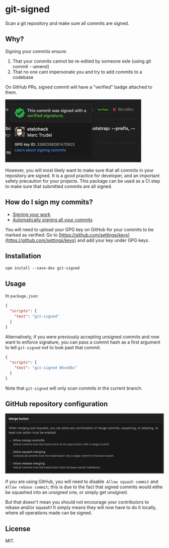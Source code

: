 git-signed
==========

Scan a git repository and make sure all commits are signed.

Why?
----

Signing your commits ensure:

  1. That your commits cannot be re-edited by someone esle (using git commit --amend)
  2. That no one cant impersonate you and try to add commits to a codebase

On GitHub PRs, signed commit will have a "verified" badge attached to them.

![verified badge](./verified.png)

However, you will most likely want to make sure that all commits
in your repository are signed. It is a good practice for developer,
and an important safety precaution for your projects. This package
can be used as a CI step to make sure that submitted commits are all
signed.

How do I sign my commits?
-------------------------

  * [Signing your work](https://git-scm.com/book/en/v2/Git-Tools-Signing-Your-Work)
  * [Automatically signing all your commits](http://stackoverflow.com/a/20628522/262831)

You will need to upload your GPG key on GitHub for your commits to be marked as verified:
Go to [https://github.com/settings/keys](https://github.com/settings/keys) and add your
key under GPG keys.

Installation
------------

```shell
npm install --save-dev git-signed
```

Usage
-----

In `package.json`:

```json
{
  "scripts": {
    "test": "git-signed"
  }
}
```

Alternatively, if you were previously accepting unsigned commits and now want to
enforce signature, you can pass a commit hash as a first argument to tell `git-signed`
not to look past that commit.


```json
{
  "scripts": {
    "test": "git-signed 86ce8bc"
  }
}
```

Note that `git-signed` will only scan commits in the current branch.

GitHub repository configuration
-------------------------------

![repo settings](./repo-settings.png)

If you are using GitHub, you will need to disable` Allow squash commit` and `Allow rebase commit`;
this is due to the fact that signed commits would eithe be squashed into an unsigned one, or
simply get unsigned.

But that doesn't mean you should not encourage your contributors to rebase and/or squash! It
simply means they will now have to do it locally, where all operations made can be signed.

License
-------

MIT.
